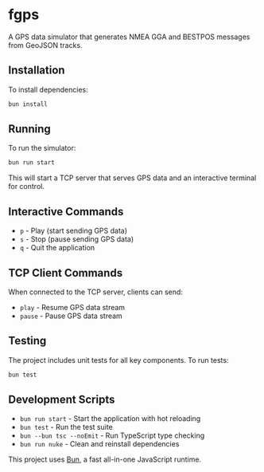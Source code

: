 # fgps

A GPS data simulator that generates NMEA GGA and BESTPOS messages from GeoJSON tracks.

## Installation

To install dependencies:

```bash
bun install
```

## Running

To run the simulator:

```bash
bun run start
```

This will start a TCP server that serves GPS data and an interactive terminal for control.

## Interactive Commands

- `p` - Play (start sending GPS data)
- `s` - Stop (pause sending GPS data)
- `q` - Quit the application

## TCP Client Commands

When connected to the TCP server, clients can send:

- `play` - Resume GPS data stream
- `pause` - Pause GPS data stream

## Testing

The project includes unit tests for all key components. To run tests:

```bash
bun test
```

## Development Scripts

- `bun run start` - Start the application with hot reloading
- `bun test` - Run the test suite
- `bun --bun tsc --noEmit` - Run TypeScript type checking
- `bun run nuke` - Clean and reinstall dependencies

This project uses [Bun](https://bun.sh), a fast all-in-one JavaScript runtime.
